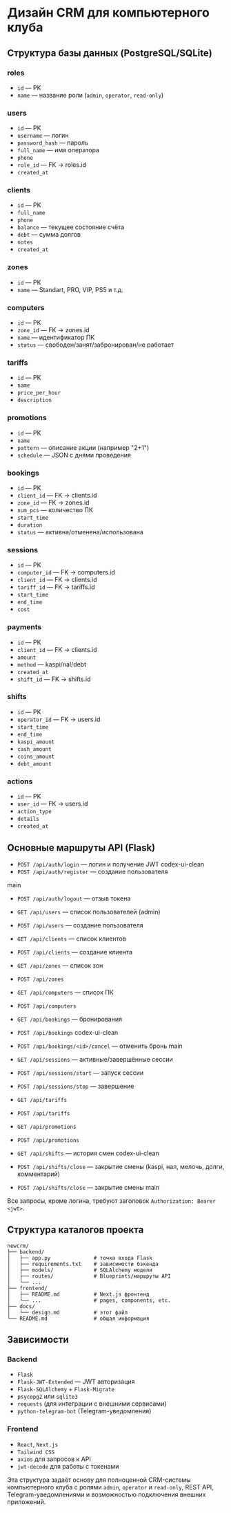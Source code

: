 # Дизайн CRM для компьютерного клуба

## Структура базы данных (PostgreSQL/SQLite)

### roles
- `id` — PK
- `name` — название роли (`admin`, `operator`, `read-only`)

### users
- `id` — PK
- `username` — логин
- `password_hash` — пароль
- `full_name` — имя оператора
- `phone`
- `role_id` — FK -> roles.id
- `created_at`

### clients
- `id` — PK
- `full_name`
- `phone`
- `balance` — текущее состояние счёта
- `debt` — сумма долгов
- `notes`
- `created_at`

### zones
- `id` — PK
- `name` — Standart, PRO, VIP, PS5 и т.д.

### computers
- `id` — PK
- `zone_id` — FK -> zones.id
- `name` — идентификатор ПК
- `status` — свободен/занят/забронирован/не работает

### tariffs
- `id` — PK
- `name`
- `price_per_hour`
- `description`

### promotions
- `id` — PK
- `name`
- `pattern` — описание акции (например "2+1")
- `schedule` — JSON с днями проведения

### bookings
- `id` — PK
- `client_id` — FK -> clients.id
- `zone_id` — FK -> zones.id
- `num_pcs` — количество ПК
- `start_time`
- `duration`
- `status` — активна/отменена/использована

### sessions
- `id` — PK
- `computer_id` — FK -> computers.id
- `client_id` — FK -> clients.id
- `tariff_id` — FK -> tariffs.id
- `start_time`
- `end_time`
- `cost`

### payments
- `id` — PK
- `client_id` — FK -> clients.id
- `amount`
- `method` — kaspi/nal/debt
- `created_at`
- `shift_id` — FK -> shifts.id

### shifts
- `id` — PK
- `operator_id` — FK -> users.id
- `start_time`
- `end_time`
- `kaspi_amount`
- `cash_amount`
- `coins_amount`
- `debt_amount`

### actions
- `id` — PK
- `user_id` — FK -> users.id
- `action_type`
- `details`
- `created_at`

## Основные маршруты API (Flask)

- `POST /api/auth/login` — логин и получение JWT
 codex-ui-clean
- `POST /api/auth/register` — создание пользователя

 main
- `POST /api/auth/logout` — отзыв токена
- `GET /api/users` — список пользователей (admin)
- `POST /api/users` — создание пользователя
- `GET /api/clients` — список клиентов
- `POST /api/clients` — создание клиента
- `GET /api/zones` — список зон
- `POST /api/zones`
- `GET /api/computers` — список ПК
- `POST /api/computers`
- `GET /api/bookings` — бронирования
- `POST /api/bookings`
 codex-ui-clean
- `POST /api/bookings/<id>/cancel` — отменить бронь
 main
- `GET /api/sessions` — активные/завершённые сессии
- `POST /api/sessions/start` — запуск сессии
- `POST /api/sessions/stop` — завершение
- `GET /api/tariffs`
- `POST /api/tariffs`
- `GET /api/promotions`
- `POST /api/promotions`
- `GET /api/shifts` — история смен
 codex-ui-clean
- `POST /api/shifts/close` — закрытие смены (kaspi, нал, мелочь, долги, комментарий)

- `POST /api/shifts/close` — закрытие смены
 main

Все запросы, кроме логина, требуют заголовок `Authorization: Bearer <jwt>`.

## Структура каталогов проекта

```
newcrm/
├── backend/
│   ├── app.py              # точка входа Flask
│   ├── requirements.txt    # зависимости бэкенда
│   ├── models/             # SQLAlchemy модели
│   ├── routes/             # Blueprints/маршруты API
│   └── ...
├── frontend/
│   ├── README.md           # Next.js фронтенд
│   └── ...                 # pages, components, etc.
├── docs/
│   └── design.md           # этот файл
└── README.md               # общая информация
```

## Зависимости

### Backend
- `Flask`
- `Flask-JWT-Extended` — JWT авторизация
- `Flask-SQLAlchemy` + `Flask-Migrate`
- `psycopg2` или `sqlite3`
- `requests` (для интеграции с внешними сервисами)
- `python-telegram-bot` (Telegram-уведомления)

### Frontend
- `React`, `Next.js`
- `Tailwind CSS`
- `axios` для запросов к API
- `jwt-decode` для работы с токенами

Эта структура задаёт основу для полноценной CRM-системы компьютерного клуба с ролями `admin`, `operator` и `read-only`, REST API, Telegram-уведомлениями и возможностью подключения внешних приложений.
